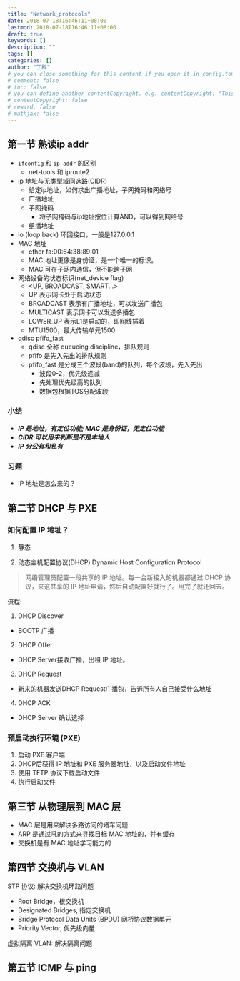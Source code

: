 ```yaml
---
title: "Network_protocols"
date: 2018-07-18T16:46:11+08:00
lastmod: 2018-07-18T16:46:11+08:00
draft: true
keywords: []
description: ""
tags: []
categories: []
author: "丁科"
# you can close something for this content if you open it in config.toml.
# comment: false
# toc: false
# you can define another contentCopyright. e.g. contentCopyright: "This is an another copyright."
# contentCopyright: false
# reward: false
# mathjax: false
---
```


<!--more-->

## 第一节 熟读ip addr

* `ifconfig` 和 `ip addr` 的区别
  - net-tools 和 iproute2
* ip 地址与无类型域间选路(CIDR)
  - 给定ip地址，如何求出广播地址，子网掩码和网络号
  - 广播地址
  - 子网掩码
    * 将子网掩码与ip地址按位计算AND，可以得到网络号
  - 组播地址
* lo (loop back) 环回接口，一般是127.0.0.1
* MAC 地址
  - ether fa:00:64:38:89:01
  - MAC 地址更像是身份证，是一个唯一的标识。
  - MAC 可在子网内通信，但不能跨子网
* 网络设备的状态标识(net\_device flag)
  - \<UP, BROADCAST, SMART...\>
  - UP 表示网卡处于启动状态
  - BROADCAST 表示有广播地址，可以发送广播包
  - MULTICAST 表示网卡可以发送多播包
  - LOWER\_UP 表示L1是启动的，即网线插着
  - MTU1500，最大传输单元1500
* qdisc pfifo\_fast
  - qdisc 全称 queueing discipline，排队规则
  - pfifo 是先入先出的排队规则
  - pfifo\_fast 是分成三个波段(band)的队列，每个波段，先入先出
    * 波段0-2，优先级递减
    * 先处理优先级高的队列
    * 数据包根据TOS分配波段

### 小结

* ___IP 是地址，有定位功能; MAC 是身份证，无定位功能___
* ___CIDR 可以用来判断是不是本地人___
* ___IP 分公有和私有___

### 习题

* IP 地址是怎么来的？

## 第二节 DHCP 与 PXE

### 如何配置 IP 地址？

1. 静态

2. 动态主机配置协议(DHCP) Dynamic Host Configuration Protocol

> 网络管理员配置一段共享的 IP 地址。每一台新接入的机器都通过 DHCP 协议，来这共享的 IP 地址申请，然后自动配置好就行了。用完了就还回去。

流程:

1. DHCP Discover
  * BOOTP 广播
2. DHCP Offer
  * DHCP Server接收广播，出租 IP 地址。
3. DHCP Request
  * 新来的机器发送DHCP Request广播包，告诉所有人自己接受什么地址
4. DHCP ACK
  * DHCP Server 确认选择

### 预启动执行环境 (PXE)

1. 启动 PXE 客户端
2. DHCP后获得 IP 地址和 PXE 服务器地址，以及启动文件地址
3. 使用 TFTP 协议下载启动文件
4. 执行启动文件

## 第三节 从物理层到 MAC 层

* MAC 层是用来解决多路访问的堵车问题
* ARP 是通过吼的方式来寻找目标 MAC 地址的，并有缓存
* 交换机是有 MAC 地址学习能力的

## 第四节 交换机与 VLAN

STP 协议: 解决交换机环路问题

* Root Bridge，根交换机
* Designated Bridges, 指定交换机
* Bridge Protocol Data Units (BPDU) 网桥协议数据单元
* Priority Vector, 优先级向量

虚拟隔离 VLAN: 解决隔离问题

## 第五节 ICMP 与 ping
